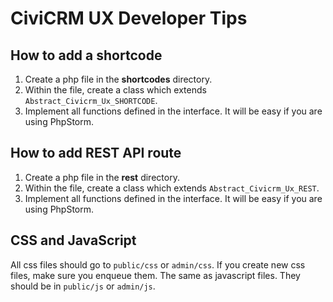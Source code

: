# CiviCRM UX Developer Tips

## How to add a shortcode
1. Create a php file in the **shortcodes** directory.
1. Within the file, create a class which extends `Abstract_Civicrm_Ux_SHORTCODE`.
1. Implement all functions defined in the interface. It will be easy if you are using PhpStorm.

## How to add REST API route
1. Create a php file in the **rest** directory.
1. Within the file, create a class which extends `Abstract_Civicrm_Ux_REST`.
1. Implement all functions defined in the interface. It will be easy if you are using PhpStorm.

## CSS and JavaScript
All css files should go to `public/css` or `admin/css`. If you create new css files, make sure you enqueue them.
The same as javascript files. They should be in `public/js` or `admin/js`.